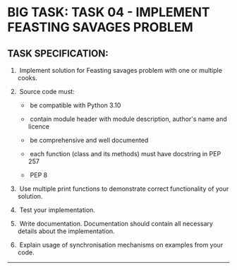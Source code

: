 # BIG TASK: TASK 04 - IMPLEMENT FEASTING SAVAGES PROBLEM

## TASK SPECIFICATION:
1.  Implement solution for Feasting savages problem with one or multiple cooks.
2.  Source code must:
   -  be compatible with Python 3.10

   -  contain module header with module description, author's name and licence
    
   -  be comprehensive and well documented
    
   -  each function (class and its methods) must have docstring in PEP 257
    
   -  PEP 8 
3.  Use multiple print functions to demonstrate correct functionality of your solution.
4.  Test your implementation.
  
5.  Write documentation. Documentation should contain all necessary details about the implementation.
  
6.  Explain usage of synchronisation mechanisms on examples from your code.
---

